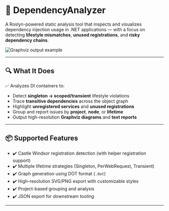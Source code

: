 # 🧩 DependencyAnalyzer

A Roslyn-powered static analysis tool that inspects and visualizes dependency injection usage in .NET applications — with a focus on detecting **lifestyle mismatches**, **unused registrations**, and **risky dependency chains**.

![Graphviz output example](docs/example-graph.png)

---

## 🔍 What It Does

✅ Analyzes DI containers to:
- Detect **singleton → scoped/transient** lifestyle violations  
- Trace **transitive dependencies** across the object graph  
- Highlight **unregistered services** and **unused registrations**  
- Group and report issues by **project**, **node**, or **lifetime**  
- Output high-resolution **Graphviz diagrams** and **text reports**

---

## 📦 Supported Features

- ✔️ Castle Windsor registration detection (with helper registration support)
- ✔️ Multiple lifetime strategies (Singleton, PerWebRequest, Transient)
- ✔️ Graph generation using DOT format (`.dot`)
- ✔️ High-resolution SVG/PNG export with customizable styles
- ✔️ Project-based grouping and analysis
- ✔️ JSON export for downstream tooling

---
